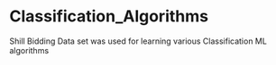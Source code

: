 # Classification_Algorithms
 Shill Bidding Data set was used for learning various Classification ML algorithms
